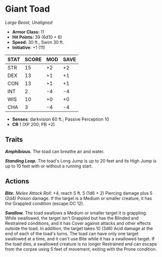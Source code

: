 # Giant Toad

*Large Beast, Unaligned*

- **Armor Class:** 11
- **Hit Points:** 39 (6d10 + 6)
- **Speed:** 30 ft., Swim 30 ft.
- **Initiative**: +1 (11)

|STAT|SCORE|MOD|SAVE|
| --- | --- | --- | ---- |
| STR | 15 | +2 | +2 |
| DEX | 13 | +1 | +1 |
| CON | 13 | +1 | +1 |
| INT | 2 | -4 | -4 |
| WIS | 10 | +0 | +0 |
| CHA | 3 | -4 | -4 |

- **Senses**: darkvision 60 ft.; Passive Perception 10
- **CR** 1 (XP 200; PB +2)

## Traits

***Amphibious.*** The toad can breathe air and water.

***Standing Leap.*** The toad's Long Jump is up to 20 feet and its High Jump is up to 10 feet with or without a running start.


## Actions

***Bite.*** *Melee Attack Roll:* +4, reach 5 ft. 5 (1d6 + 2) Piercing damage plus 5 (2d4) Poison damage. If the target is a Medium or smaller creature, it has the Grappled condition (escape DC 12).

***Swallow.*** The toad swallows a Medium or smaller target it is grappling. While swallowed, the target isn't Grappled but has the Blinded and Restrained conditions, and it has Cover against attacks and other effects outside the toad. In addition, the target takes 10 (3d6) Acid damage at the end of each of the toad's turns. The toad can have only one target swallowed at a time, and it can't use Bite while it has a swallowed target. If the toad dies, a swallowed creature is no longer Restrained and can escape from the corpse using 5 feet of movement, exiting with the Prone condition.

